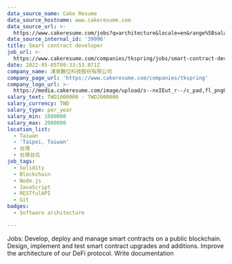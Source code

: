 ```yaml
---
data_source_name: Cake Resume
data_source_hostname: www.cakeresume.com
data_source_url: >-
  https://www.cakeresume.com/jobs?q=architecture&locale=en&range%5Bsalary_range%5D%5Bmin%5D=1000000&page=4
data_source_internal_id: '39996'
title: Smart contract developer
job_url: >-
  https://www.cakeresume.com/companies/tkspring/jobs/smart-contract-developer-846808
date: 2022-05-05T09:33:53.071Z
company_name: 湧泉數位科技股份有限公司
company_page_url: 'https://www.cakeresume.com/companies/tkspring'
company_logo_url: >-
  https://media.cakeresume.com/image/upload/s--nxIEut_r--/c_pad,fl_png8,h_200,w_200/v1652261028/tevpq9zuojwszr3u0svj.png
salary_text: TWD1000000 - TWD2000000
salary_currency: TWD
salary_type: per_year
salary_min: 1000000
salary_max: 2000000
location_list:
  - Taiwan
  - 'Taipei, Taiwan'
  - 台灣
  - 台灣台北
job_tags:
  - Solidity
  - Blockchain
  - Node.js
  - JavaScript
  - RESTfulAPI
  - Git
badges:
  - Software architecture

---
```


Jobs: Develop, deploy and manage smart contracts on a public blockchain. Design, implement and test smart contract upgrades and additions. Improve the architecture of our DeFi protocol. Write documentation